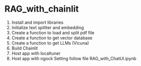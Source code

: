 # RAG_with_chainlit
1. Install and import libraries
2. Initialize text splitter and embedding
3. Create a function to load and split pdf file
4. Create a function to get vector database
5. Create a function to get LLMs (Vicuna)
6. Build Chainlit
7. Host app with localtuner
8. Host app with ngock
Setting follow file RAG_with_ChatUI.ipynb
